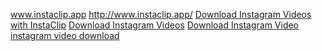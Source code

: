 www.instaclip.app
http://www.instaclip.app/
<a href="http://www.instaclip.app/" target="_blank">Download Instagram Videos with InstaClip</a>
<a href="http://www.instaclip.app/" target="_blank">Download Instagram Videos</a>
<a href="http://www.instaclip.app/" target="_blank">Download Instagram Video</a>
<a href="http://www.instaclip.app/" target="_blank">instagram video download</a>
